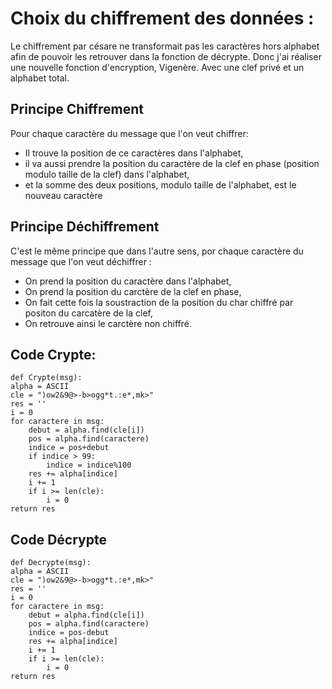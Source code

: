 # Choix du chiffrement des données :

Le chiffrement par césare ne transformait pas les caractères hors alphabet afin de pouvoir les retrouver dans la fonction de décrypte.
Donc j'ai réaliser une nouvelle fonction d'encryption, Vigenère.
Avec une clef privé et un alphabet total.


## Principe Chiffrement

Pour chaque caractère du message que l'on veut chiffrer:
 - Il trouve la position de ce caractères dans l'alphabet,
 - il va aussi prendre la position du caractère de la clef en phase (position modulo taille de la clef) dans l'alphabet, 
 - et la somme des deux positions, modulo taille de l'alphabet, est le nouveau caractère

## Principe Déchiffrement

C'est le même principe que dans l'autre sens, por chaque caractère du message que l'on veut déchiffrer :
 - On prend la position du caractère dans l'alphabet,
 - On prend la position du carctère de la clef en phase,
 - On fait cette fois la soustraction de la position du char chiffré par positon du carcatère de la clef, 
 - On retrouve ainsi le carctère non chiffré.

## Code Crypte:

    def Crypte(msg):
    alpha = ASCII
    cle = ")ow2&9@>-b>ogg*t.:e*,mk>"
    res = ''
    i = 0
    for caractere in msg:
        debut = alpha.find(cle[i])
        pos = alpha.find(caractere)
        indice = pos+debut
        if indice > 99:
            indice = indice%100
        res += alpha[indice]
        i += 1
        if i >= len(cle):
            i = 0
    return res

## Code Décrypte

    def Decrypte(msg):
    alpha = ASCII
    cle = ")ow2&9@>-b>ogg*t.:e*,mk>"
    res = ''
    i = 0
    for caractere in msg:
        debut = alpha.find(cle[i])
        pos = alpha.find(caractere)
        indice = pos-debut
        res += alpha[indice]
        i += 1
        if i >= len(cle):
            i = 0
    return res



